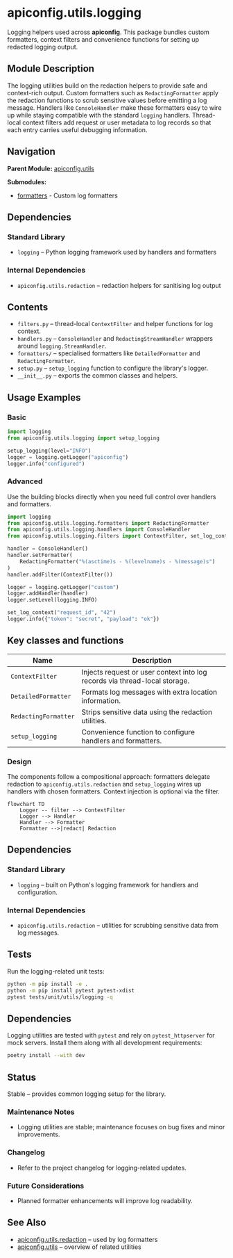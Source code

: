 # apiconfig.utils.logging

Logging helpers used across **apiconfig**. This package bundles custom
formatters, context filters and convenience functions for setting up redacted
logging output.

## Module Description

The logging utilities build on the redaction helpers to provide safe and
context-rich output. Custom formatters such as `RedactingFormatter` apply the
redaction functions to scrub sensitive values before emitting a log message.
Handlers like `ConsoleHandler` make these formatters easy to wire up while
staying compatible with the standard `logging` handlers. Thread-local context
filters add request or user metadata to log records so that each entry carries
useful debugging information.

## Navigation

**Parent Module:** [apiconfig.utils](../README.md)

**Submodules:**
- [formatters](./formatters/README.md) - Custom log formatters

## Dependencies

### Standard Library
- `logging` – Python logging framework used by handlers and formatters

### Internal Dependencies
- `apiconfig.utils.redaction` – redaction helpers for sanitising log output

## Contents
- `filters.py` – thread-local `ContextFilter` and helper functions for log context.
- `handlers.py` – `ConsoleHandler` and `RedactingStreamHandler` wrappers around `logging.StreamHandler`.
- `formatters/` – specialised formatters like `DetailedFormatter` and `RedactingFormatter`.
- `setup.py` – `setup_logging` function to configure the library's logger.
- `__init__.py` – exports the common classes and helpers.

## Usage Examples

### Basic
```python
import logging
from apiconfig.utils.logging import setup_logging

setup_logging(level="INFO")
logger = logging.getLogger("apiconfig")
logger.info("configured")
```

### Advanced
Use the building blocks directly when you need full control over handlers and
formatters.

```python
import logging
from apiconfig.utils.logging.formatters import RedactingFormatter
from apiconfig.utils.logging.handlers import ConsoleHandler
from apiconfig.utils.logging.filters import ContextFilter, set_log_context

handler = ConsoleHandler()
handler.setFormatter(
    RedactingFormatter("%(asctime)s - %(levelname)s - %(message)s")
)
handler.addFilter(ContextFilter())

logger = logging.getLogger("custom")
logger.addHandler(handler)
logger.setLevel(logging.INFO)

set_log_context("request_id", "42")
logger.info({"token": "secret", "payload": "ok"})
```

## Key classes and functions
| Name | Description |
| ---- | ----------- |
| `ContextFilter` | Injects request or user context into log records via thread-local storage. |
| `DetailedFormatter` | Formats log messages with extra location information. |
| `RedactingFormatter` | Strips sensitive data using the redaction utilities. |
| `setup_logging` | Convenience function to configure handlers and formatters. |

### Design
The components follow a compositional approach: formatters delegate redaction to
`apiconfig.utils.redaction` and `setup_logging` wires up handlers with chosen
formatters. Context injection is optional via the filter.

```mermaid
flowchart TD
    Logger -- filter --> ContextFilter
    Logger --> Handler
    Handler --> Formatter
    Formatter -->|redact| Redaction
```

## Dependencies

### Standard Library
- `logging` – built on Python's logging framework for handlers and configuration.

### Internal Dependencies
- `apiconfig.utils.redaction` – utilities for scrubbing sensitive data from log messages.

## Tests
Run the logging-related unit tests:
```bash
python -m pip install -e .
python -m pip install pytest pytest-xdist
pytest tests/unit/utils/logging -q
```

## Dependencies

Logging utilities are tested with `pytest` and rely on `pytest_httpserver` for
mock servers. Install them along with all development requirements:

```bash
poetry install --with dev
```

## Status
Stable – provides common logging setup for the library.

### Maintenance Notes
- Logging utilities are stable; maintenance focuses on bug fixes and minor improvements.

### Changelog
- Refer to the project changelog for logging-related updates.

### Future Considerations
- Planned formatter enhancements will improve log readability.

## See Also
- [apiconfig.utils.redaction](../redaction/README.md) – used by log formatters
- [apiconfig.utils](../README.md) – overview of related utilities
